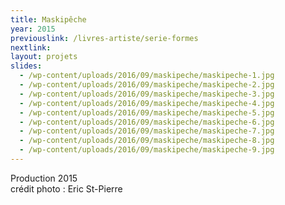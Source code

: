 ```yaml
---
title: Maskipêche 
year: 2015
previouslink: /livres-artiste/serie-formes
nextlink: 
layout: projets
slides:
  - /wp-content/uploads/2016/09/maskipeche/maskipeche-1.jpg
  - /wp-content/uploads/2016/09/maskipeche/maskipeche-2.jpg
  - /wp-content/uploads/2016/09/maskipeche/maskipeche-3.jpg
  - /wp-content/uploads/2016/09/maskipeche/maskipeche-4.jpg
  - /wp-content/uploads/2016/09/maskipeche/maskipeche-5.jpg
  - /wp-content/uploads/2016/09/maskipeche/maskipeche-6.jpg
  - /wp-content/uploads/2016/09/maskipeche/maskipeche-7.jpg
  - /wp-content/uploads/2016/09/maskipeche/maskipeche-8.jpg
  - /wp-content/uploads/2016/09/maskipeche/maskipeche-9.jpg
---
```

<p>
Production 2015<br />
crédit photo : Eric St-Pierre
</p>
